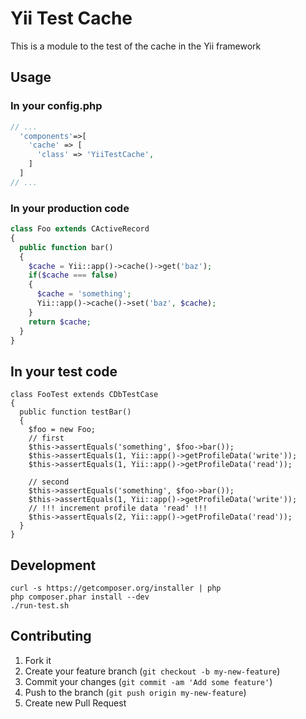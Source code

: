 # Yii Test Cache

This is a module to the test of the cache in the Yii framework

## Usage

### In your config.php

```php
// ...
  'components'=>[
    'cache' => [
      'class' => 'YiiTestCache',
    ]
  ]
// ...
```

### In your production code

```php
class Foo extends CActiveRecord
{
  public function bar()
  {
    $cache = Yii::app()->cache()->get('baz');
    if($cache === false)
    {
      $cache = 'something';
      Yii::app()->cache()->set('baz', $cache);
    }
    return $cache;
  }
}
```

## In your test code

```
class FooTest extends CDbTestCase
{
  public function testBar()
  {
    $foo = new Foo;
    // first
    $this->assertEquals('something', $foo->bar());
    $this->assertEquals(1, Yii::app()->getProfileData('write'));
    $this->assertEquals(1, Yii::app()->getProfileData('read'));

    // second
    $this->assertEquals('something', $foo->bar());
    $this->assertEquals(1, Yii::app()->getProfileData('write'));
    // !!! increment profile data 'read' !!!
    $this->assertEquals(2, Yii::app()->getProfileData('read'));
  }
}
```

## Development

```
curl -s https://getcomposer.org/installer | php
php composer.phar install --dev
./run-test.sh
```

## Contributing

1. Fork it
2. Create your feature branch (`git checkout -b my-new-feature`)
3. Commit your changes (`git commit -am 'Add some feature'`)
4. Push to the branch (`git push origin my-new-feature`)
5. Create new Pull Request
